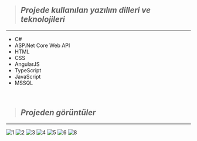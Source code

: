 > ## *Projede kullanılan yazılım dilleri ve teknolojileri*
---

* C#
* ASP.Net Core Web API
* HTML
* CSS
* AngularJS
* TypeScript
* JavaScript
* MSSQL

<br>

 > ## *Projeden görüntüler*
---

![1](https://user-images.githubusercontent.com/125551881/221510440-1e9b43ea-0195-4c30-92f3-01ed15342bd2.png)
![2](https://user-images.githubusercontent.com/125551881/221510451-4619d4ac-1dd1-4c76-9793-46e3b4707970.png)
![3](https://user-images.githubusercontent.com/125551881/221510455-674f1145-b705-4f87-b64d-a766e7ce87a0.png)
![4](https://user-images.githubusercontent.com/125551881/221510458-e690f1dc-bc9a-41e7-b99d-19673e7d62f7.png)
![5](https://user-images.githubusercontent.com/125551881/221510464-335e3647-3442-401a-b120-d23fb470a395.png)
![6](https://user-images.githubusercontent.com/125551881/221512978-58db378d-bf9b-490a-9734-d8b608d643c3.png)
![8](https://user-images.githubusercontent.com/125551881/228510648-c3230368-ec34-4335-9a84-623c1867b7cd.png)
